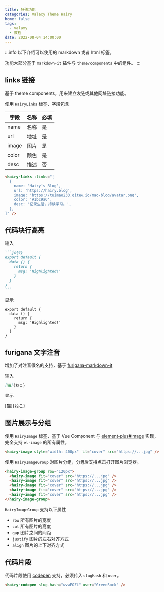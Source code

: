 ```yaml
---
title: 特殊功能
categories: Valaxy Theme Hairy
home: false
tags:
  - valaxy
  - 教程
date: 2022-08-04 14:00:00
---
```


:::info
以下介绍可以使用的 markdown 或者 html 标签。

功能大部分基于 `markdown-it` 插件与 `theme/components` 中的组件。
:::

## links 链接

基于 theme components，用来建立友链或其他网址链接功能。

使用 `HairyLinks` 标签、字段包含

|  字段  | 名称 | 必填 |
|----|---|---|
| name  | 名称 | 是 |
| url   | 地址 | 是 |
| image | 图片 | 是 |
| color | 颜色 | 是 |
| desc  | 描述 | 否 |

<!-- more -->

```html
<hairy-links :links="[
  {
    name: 'Hairy’s Blog',
    url: 'https://hairy.blog',
    image: 'https://tuimao233.gitee.io/mao-blog/avatar.png',
    color: '#1bc9a6',
    desc: '记录生活，持续学习。',
  },
]" />
```

## 代码块行高亮

输入

~~~md
```js{4}
export default {
  data () {
    return {
      msg: 'Highlighted!'
    }
  }
}
```
~~~

显示

```js{4}
export default {
  data () {
    return {
      msg: 'Highlighted!'
    }
  }
}
```

## furigana 文字注音

增加了对注音假名的支持，基于 [furigana-markdown-it](https://github.com/iltrof/furigana-markdown-it)

输入

```md
[猫]{ねこ}
```

显示

[猫]{ねこ}

## 图片展示与分组

使用 `HairyImage` 标签，基于 Vue Component 与 [element-plus#image](https://element-plus.gitee.io/en-US/component/image.html) 实现，完全支持 `el-image` 的所有属性。

```html
<hairy-image style="width: 400px" fit="cover" src="https://...jpg" />
```

<hairy-image style="width: 400px" fit="cover" src="https://kjimg10.360buyimg.com/ott/jfs/t1/117817/17/31499/301424/63d63174Fb6ed6ab2/88c6c5557baeaa6c.jpg" />

使用 `HairyImageGroup` 对图片分组，分组后支持点击打开图片浏览器。

```html
<hairy-image-group row="120px">
  <hairy-image fit="cover" src="https://...jpg" />
  <hairy-image fit="cover" src="https://...jpg" />
  <hairy-image fit="cover" src="https://...jpg" />
  <hairy-image fit="cover" src="https://...jpg" />
  <hairy-image fit="cover" src="https://...jpg" />
</hairy-image-group>
```

<hairy-image-group row="120px">
  <hairy-image fit="cover" src="https://kjimg10.360buyimg.com/ott/jfs/t1/177531/9/32618/276801/63d63104F712da8d4/8efbfff374052847.jpg" />
  <hairy-image fit="cover" src="https://kjimg10.360buyimg.com/ott/jfs/t1/103502/31/35169/95092/63d63118F2f8b7277/da5cbf428a0b68ad.jpg" />
  <hairy-image fit="cover" src="https://kjimg10.360buyimg.com/ott/jfs/t1/221336/33/22547/267537/63d6312aFa2fc2fbd/ce8258acd7177735.jpg" />
  <hairy-image fit="cover" src="https://kjimg10.360buyimg.com/ott/jfs/t1/195283/5/32473/190475/63d63133Ff58c38fb/36ca70d73bb89fa5.jpg" />
  <hairy-image fit="cover" src="https://kjimg10.360buyimg.com/ott/jfs/t1/192428/14/31797/388629/63d63159F0438f713/fd8a097affca1362.jpg" />
</hairy-image-group>

`HairyImageGroup` 支持以下属性

- `row` 所有图片的宽度
- `col` 所有图片的高度
- `gap` 图片之间的间距
- `justify` 图片的左右对齐方式
- `align`   图片的上下对齐方式

## 代码片段

代码片段使用 [codepen](https://codepen.io/) 支持，必须传入 `slugHash` 和 `user`。

```html
<hairy-codepen slug-hash="wvwEOZL" user="GreenSock" />
```
